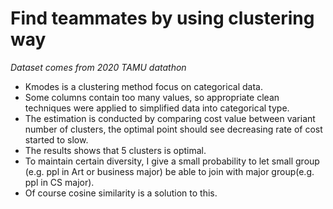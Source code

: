 # Find teammates by using clustering way
_Dataset comes from 2020 TAMU datathon_

- Kmodes is a clustering method focus on categorical data.
- Some columns contain too many values, so appropriate clean techniques were applied to simplified data into categorical type.
- The estimation is conducted by comparing cost value between variant number of clusters, the optimal point should see decreasing rate of cost started to slow.
- The results shows that 5 clusters is optimal.
- To maintain certain diversity, I give a small probability to let small group (e.g. ppl in Art or business major) be able to join with major group(e.g. ppl in CS major).
- Of course cosine similarity is a solution to this.
